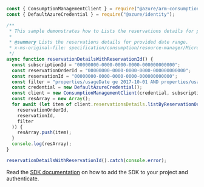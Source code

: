 ```javascript
const { ConsumptionManagementClient } = require("@azure/arm-consumption");
const { DefaultAzureCredential } = require("@azure/identity");

/**
 * This sample demonstrates how to Lists the reservations details for provided date range.
 *
 * @summary Lists the reservations details for provided date range.
 * x-ms-original-file: specification/consumption/resource-manager/Microsoft.Consumption/stable/2021-10-01/examples/ReservationDetailsWithReservationId.json
 */
async function reservationDetailsWithReservationId() {
  const subscriptionId = "00000000-0000-0000-0000-000000000000";
  const reservationOrderId = "00000000-0000-0000-0000-000000000000";
  const reservationId = "00000000-0000-0000-0000-000000000000";
  const filter = "properties/usageDate ge 2017-10-01 AND properties/usageDate le 2017-12-05";
  const credential = new DefaultAzureCredential();
  const client = new ConsumptionManagementClient(credential, subscriptionId);
  const resArray = new Array();
  for await (let item of client.reservationsDetails.listByReservationOrderAndReservation(
    reservationOrderId,
    reservationId,
    filter
  )) {
    resArray.push(item);
  }
  console.log(resArray);
}

reservationDetailsWithReservationId().catch(console.error);
```

Read the [SDK documentation](https://github.com/Azure/azure-sdk-for-js/blob/%40azure%2Farm-consumption_9.0.1/sdk/consumption/arm-consumption/README.md) on how to add the SDK to your project and authenticate.

